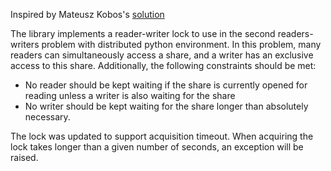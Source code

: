 Inspired by Mateusz Kobos's [solution](http://code.activestate.com/recipes/577803-reader-writer-lock-with-priority-for-writers/)

The library implements a reader-writer lock to use in the second readers-writers problem with distributed python environment. In this problem, many readers can simultaneously access a share, and a writer has an exclusive access to this share.
Additionally, the following constraints should be met: 
- No reader should be kept waiting if the share is currently opened for reading unless a writer is also waiting for the share
- No writer should be kept waiting for the share longer than absolutely necessary.

The lock was updated to support acquisition timeout. When acquiring the lock takes longer than a given number of seconds, an exception will be raised.
